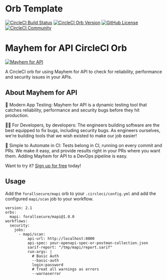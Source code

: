 # Orb Template


[![CircleCI Build Status](https://circleci.com/gh/ForAllSecure/mapi-circleci-orb.svg?style=shield "CircleCI Build Status")](https://circleci.com/gh/ForAllSecure/mapi-circleci-orb) [![CircleCI Orb Version](https://badges.circleci.com/orbs/forallsecure/mapi.svg)](https://circleci.com/orbs/registry/orb/forallsecure/mapi) [![GitHub License](https://img.shields.io/badge/license-MIT-lightgrey.svg)](https://raw.githubusercontent.com/ForAllSecure/mapi-circleci-orb/master/LICENSE) [![CircleCI Community](https://img.shields.io/badge/community-CircleCI%20Discuss-343434.svg)](https://discuss.circleci.com/c/ecosystem/orbs)



# Mayhem for API CircleCI Orb

[![Mayhem for API](https://mayhem4api.forallsecure.com/downloads/img/mapi-logo-full-color.svg)](https://www.mayhem.security/get-started)

A CircleCI orb for using Mayhem for API to check for reliability,
performance and security issues in your APIs.

## About Mayhem for API

🧪 Modern App Testing: Mayhem for API is a dynamic testing tool that
catches reliability, performance and security bugs before they hit
production.

🧑‍💻 For Developers, by developers: The engineers building
software are the best equipped to fix bugs, including security bugs. As
engineers ourselves, we're building tools that we wish existed to make
our job easier!

🤖 Simple to Automate in CI: Tests belong in CI, running on every commit
and PRs. We make it easy, and provide results right in your PRs where
you want them. Adding Mayhem for API to a DevOps pipeline is easy.

Want to try it? [Sign up for free](https://www.mayhem.security/get-started) today!

## Usage

Add the `forallsecure/mapi` orb to your `.circleci/config.yml` and add the configured `mapi/scan` job to your workflow.

```
version: 2.1
orbs:
  mapi: forallsecure/mapi@1.0.0
workflows:
  security:
    jobs:
      - mapi/scan:
          api-url: http://localhost:8000
          api-spec: your-openapi-spec-or-postman-collection.json
          sarif-report: "/tmp/mapi/report.sarif"
          run-args: |
            # Basic Auth
            --basic-auth
            login:password
            # Treat all warnings as errors
            --warnaserror
```